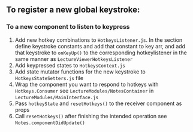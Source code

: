 ## To register a new global keystroke:
### To a new component to listen to keypress
1. Add new hotkey combinations to `HotkeysListener.js`. In the section define keystroke
constants and add that constant to key arr, and add that keystroke to `onKeyUp()`
to the corresponding hotkeylistener in the same manner as `LectureViewerHotkeysListener`
2. Add keypressed states to `HotkeysContext.js`
3. Add state mutator functions for the new keystroke to `HotkeysStateSetters.js` file
4. Wrap the component you want to respond to hotkeys with `Hotkeys.Consumer`
    see `LectureModules/NotesContainer` in `LectureModules/MainInterface.js`
5. Pass `hotkeyState` and `resetHotkeys()` to the receiver component as props
6. Call `resetHotkeys()` after finishing the intended operation
    see `Notes.componentDidUpdate()`